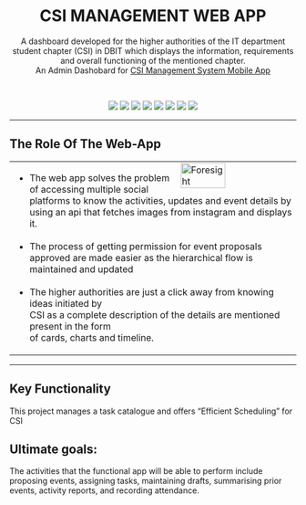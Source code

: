 <div align="center">
   <h1>CSI MANAGEMENT WEB APP</h1>
   <p>
      A dashboard developed for the higher authorities of the IT department student chapter (CSI) in DBIT which displays the information, requirements and overall functioning of the mentioned chapter.<br> An Admin Dashobard for <a href=https://github.com/CSI-DBIT/CSI-ManagementSystem>CSI Management System Mobile App</a>
   </p>
   <br>
   <p align="center">
   <img src="https://img.shields.io/badge/HTML5-E34F26?style=for-the-badge&logo=html5&logoColor=white"/>
   <img src="https://img.shields.io/badge/CSS3-1572B6?style=for-the-badge&logo=css3&logoColor=white"/>
   <img src="https://img.shields.io/badge/JavaScript-323330?style=for-the-badge&logo=javascript&logoColor=F7DF1E"/>
   <img src="https://img.shields.io/badge/Node.js-339933?style=for-the-badge&logo=nodedotjs&logoColor=white"/>
   <img src="https://img.shields.io/badge/npm-CB3837?style=for-the-badge&logo=npm&logoColor=white"/>
   <img src="https://img.shields.io/badge/MySQL-005C84?style=for-the-badge&logo=mysql&logoColor=white"/>
   <img src="https://img.shields.io/badge/Amazon_AWS-FF9900?style=for-the-badge&logo=amazonaws&logoColor=white"/>
   <img src="https://img.shields.io/badge/Heroku-430098?style=for-the-badge&logo=heroku&logoColor=white" />
   </p>
</div>

---

## The Role Of The Web-App

<table width="100%">
<tr>
<td>
  <img width="100%" height="0">
  <a href="https://www.runforesight.com/?utm_source=github-profile-summary-cards&utm_medium=sponsorship">
  <img src="https://user-images.githubusercontent.com/86104620/198870235-e618e1dd-e6e9-4fdb-a47c-854ba49ad4ab.png"
alt="Foresight" width="40%" align="right">
  </a>
 
  <p width="60%">
   <ul>
  <li>The web app solves the problem of accessing multiple social platforms to know the activities, updates and event details by using an api that fetches images from instagram and displays it.</li><br>
  <li>The process of getting permission for event proposals approved are made easier as the hierarchical flow is maintained and updated</li><br>
  <li>The higher authorities are just a click away from knowing ideas initiated by <br> CSI as a complete description of the details are mentioned present in the form <br> of cards, charts and timeline.</li>
  </ul>
  </p>
</td>
</tr>
</table>


---


## Key Functionality
This project manages a task catalogue and offers “Efficient Scheduling” for CSI

## Ultimate goals:
The activities that the functional app will be able to perform include proposing events, assigning
tasks, maintaining drafts, summarising prior events, activity reports, and recording attendance.
